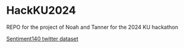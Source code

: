 # HackKU2024
REPO for the project of Noah and Tanner for the 2024 KU hackathon

[Sentiment140 twitter dataset]([url](https://www.kaggle.com/datasets/kazanova/sentiment140))
